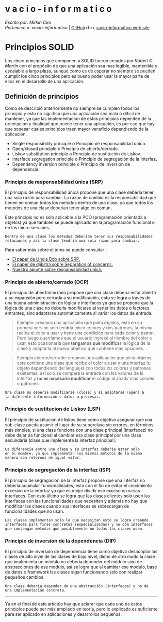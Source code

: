 v a c i o - i n f o r m a t i c o
====
*Escrito por: Mirkin Ciro* <br>
*Pertenece a: vacio-informatico* | [GitHub]("https://github.com/vacio-informatico/")<br>
[vacio-informatico web site]("https://vacio-informatico.github.io/v-i/")

# Principios SOLID
Los cinco principios que componen a SOLID fueron creados por *Robert C. Martin* con el propósito de que una aplicación sea mas legible, mantenible y escalable a largo plazo, aunque como es de esperar no siempre se pueden cumplir los cinco principios pero es bueno poder usar la mayor parte de ellos en el desarrollo de una aplicación.

## Definición de principios
Como se describió anteriormente no siempre se cumplen todos los principio y esto no significa que una aplicación sea mala o difícil de mantener, ya que las implementación de estos principios dependen de la orientación y finalidad que puede tener una aplicación, es por eso que hay que sopesar cuales principios traen mayor veneficio dependiendo de la aplicación.

* Single responsibility principle o Principio de responsabilidad única.
* Open/closed principle o Principio de abierto/cerrado.
* Liskov substitution principle o Principio de sustitución de Liskov.
* Interface segregation principle o Principio de segregación de la interfaz.
* Dependency inversion principle o Principio de inversión de dependencia.

### Principio de responsabilidad única (SRP)
El principio de responsabilidad única propone que una clase debería tener una sola razón para cambiar. La razon de cambio es la responsabilidad que tienen en comun todos los metodos dentro de una clase, ya que todos los metodos de una clase deberian tener algo en comun.

Este principio no es solo aplicable a la POO (programación orientada a objetos) ya que también se puede aplicado en la programación funcional o en los micro servicios.

    Dentro de una clase los métodos deberían tener sus responsabilidades 
	relacionas y asi la clase tendria una sola razon para cambiar.

Para saber más sobre el tema se puede consultar :

* <a href="">El paper de Uncle Bob sobre SRP.</a>
* <a href="EWD447.pdf">El paper de dijkstra sobre Separation of concerns.</a>
* <a href="./responsabilidad_unica.html">Nuestro apunte sobre responsabilidad unica.</a>

### Principio de abierto/cerrado (OCP)
El principio de abierto/cerrado propone que una clase debería estar abierta a su expansión pero cerrada a su modificación, esto se logra a través de una buena administración de lógica e interfaces ya que se propone que la lógica de una clase no debería modificarse al variar los datos o factores entrantes, sino adaptarse automáticamente al variar los datos de entrada. 

> Ejemplo: creamos una aplicación que pinta objetos, está en su primera versión solo tendría cinco colores y dos patrones, la misma recibe el color a usar y tiene una condición para cada color y patrón. Pero luego querríamos que el usuario ingresé el nombre del color a usar, esto ocasionaría que <strong>tengamos que modificar</strong> la lógica de la clase y adaptarla al nuevo objetivo que contiene más opciones. 

> Ejemplo abierto/cerrado: creamos una aplicación que pinta objetos, esta contiene una clase que recibe el color a usar y una interfaz (u objeto dependiendo del lenguaje) con todos los colores y patrones existentes, así solo se compara la entrada con los valores de la interfaz y <strong>no es necesario modificar</strong> el código al añadir más colores o patrones.

    Una clase no debería modificarse (close) y si adaptarse (open) a 
    la diferente información o datos a procesar.

### Principio de sustitucion de Liskov (LSP)
El principio de sustitucion de liskov tiene como objetivo asegurar que una sub-clase pueda asumir el lugar de su superclase sin errores, en términos más simples, si una clase funciona con una clase principal (interfacez) no debe dejar de funcional al cambiar esa clase principal por una clase secundaria (clase que implementa la interfaz principal).

    La diferencia entre una clase y su interfaz debería estar solo 
    en el nombre, ya que implementan los mismos métodos de la misma 
    manera con retornos de igual valor. 

### Principio de segregación de la interfaz (ISP)
El principio de segragacion de la interfaz propone que una interfaz no debería acumular funcionalidades, esto con el fin de evitar el crecimiento excesivo de la interfaz ya que es mejor dividir ese exceso en varias interfaces. Con esto último se logra que las clases clientes solo usen las interfaces con las funcionalidades que necesitan y además no hay que modificar las clases cuando sus interfaces se sobrecargan de funcionalidades que no usan.

    Las clases implementan solo lo que necesitan esto se logra creando 
    interfaces para fines concretos (especializadas) y no con interfaces 
    que contengan métodos que posiblemente no todas las clases usen.

### Principio de inversion de la dependencia (DIP)
El principio de inversión de dependencia tiene como objetivo desacoplar las clases de alto nivel de las clases de bajo nivel, dicho de otro modo la clase que implementa un módulo no debería depender del módulo sino de abstracciones de ese modulo, así se logra que al cambiar ese modulo, base de datos o framework las clases sigan funcionando solo con realizar pequeños cambios.

    Una clase debería depender de una abstracción (interfaces) y no de 
    una implementación concreta.

---
Ya en el final de este artículo hay que aclarar que cada uno de estos principios puede ser más ampliado en teoría, pero lo explicado es suficiente para ser aplicado en aplicaciones y desarrollos pequeños.
